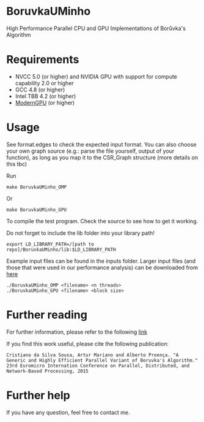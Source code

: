 BoruvkaUMinho
=============

High Performance Parallel CPU and GPU Implementations of Borůvka's Algorithm


Requirements
=============

 * NVCC 5.0 (or higher) and NVIDIA GPU with support for compute capability 2.0 or higher
 * GCC 4.8 (or higher)
 * Intel TBB 4.2 (or higher)
 * [ModernGPU](http://github.com/NVlabs/nvbio-gpl/tree/master/contrib/moderngpu) (or higher)


Usage
=============

See format.edges to check the expected input format. You can also choose your own graph source (e.g.: parse the file yourself, output of your function), as long as you map it to the CSR_Graph structure (more details on this tbc)

Run 

    make BoruvkaUMinho_OMP

Or

    make BoruvkaUMinho_GPU

To compile the test program. Check the source to see how to get it working.

Do not forget to include the lib folder into your library path!

    export LD_LIBRARY_PATH=/[path to repo]/BoruvkaUMinho/lib:$LD_LIBRARY_PATH

Example input files can be found in the inputs folder. Larger input files (and those that were used in our performance analysis) can be downloaded from [here](http://www.alunos.di.uminho.pt/~pg22840/pub/inputs.tar.gz)

    ./BoruvkaUMinho_OMP <filename> <n threads>
    ./BoruvkaUMinho_GPU <filename> <block size>


Further reading
=============

For further information, please refer to the following [link](http://www.alunos.di.uminho.pt/~pg22840/index.html#pubs) 

If you find this work useful, please cite the following publication:

    Cristiano da Silva Sousa, Artur Mariano and Alberto Proença. "A Generic and Highly Efficient Parallel Variant of Boruvka's Algorithm." 23rd Euromicro Internation Conference on Parallel, Distributed, and Network-Based Processing, 2015

Further help
=============

If you have any question, feel free to contact me.
